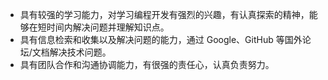 - 具有较强的学习能力，对学习编程开发有强烈的兴趣，有认真探索的精神，能够在短时间内解决问题并理解知识点。
- 具有信息检索和收集以及解决问题的能力，通过 Google、GitHub 等国外论坛/文档解决技术问题。
- 具有团队合作和沟通协调能力，有很强的责任心，认真负责努力。